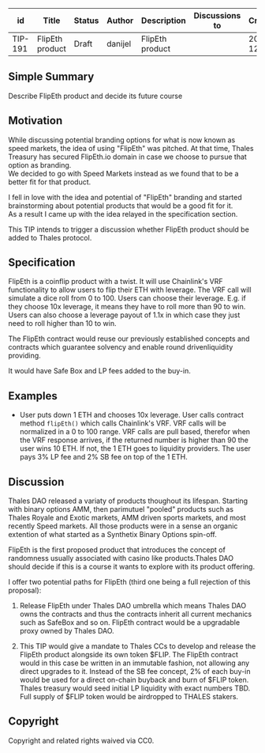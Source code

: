 | id | Title | Status | Author | Description | Discussions to | Created |
| ----------- | ----------- | ----------- | ----------- | ----------- | ----------- | ----------- |
| TIP-191 | FlipEth product | Draft | danijel | FlipEth product |  | 2023-12-04
 
## Simple Summary
Describe FlipEth product and decide its future course

## Motivation
While discussing potential branding options for what is now known as speed markets, the idea of using "FlipEth" was pitched. At that time, Thales Treasury has secured FlipEth.io domain in case we choose to pursue that option as branding.  
We decided to go with Speed Markets instead as we found that to be a better fit for that product. 

I fell in love with the idea and potential of "FlipEth" branding and started brainstorming about potential products that would be a good fit for it.  
As a result I came up with the idea relayed in the specification section.  

This TIP intends to trigger a discussion whether FlipEth product should be added to Thales protocol.

## Specification
FlipEth is a coinflip product with a twist. It will use Chainlink's VRF functionality to allow users to flip their ETH with leverage. 
The VRF call will simulate a dice roll from 0 to 100. 
Users can choose their leverage. E.g. if they choose 10x leverage, it means they have to roll more than 90 to win.  
Users can also choose a leverage payout of 1.1x in which case they just need to roll higher than 10 to win.   

The FlipEth contract would reuse our previously established concepts and contracts which guarantee solvency and enable round drivenliquidity providing.  

It would have Safe Box and LP fees added to the buy-in.  

## Examples 

* User puts down 1 ETH and chooses 10x leverage. User calls contract method `flipEth()` which calls Chainlink's VRF. VRF calls will be normalized in a 0 to 100 range. VRF calls are pull based, therefor when the VRF response arrives, if the returned number is higher than 90 the user wins 10 ETH. If not, the 1 ETH goes to liquidity providers. The user pays 3% LP fee and 2% SB fee on top of the 1 ETH.  

## Discussion   
Thales DAO released a variaty of products thoughout its lifespan. Starting with binary options AMM, then parimutuel "pooled" products such as Thales Royale and Exotic markets, AMM driven sports markets, and most recently Speed markets. All those products were in a sense an organic extention of what started as a Synthetix Binary Options spin-off.  

FlipEth is the first proposed product that introduces the concept of randomness usually associated with casino like products.Thales DAO should decide if this is a course it wants to explore with its product offering. 

I offer two potential paths for FlipEth (third one being a full rejection of this proposal):  

1. Release FlipEth under Thales DAO umbrella which means Thales DAO owns the contracts and thus the contracts inherit all current mechanics such as SafeBox and so on. FlipEth contract would be a upgradable proxy owned by Thales DAO.  
  
2. This TIP would give a mandate to Thales CCs to develop and release the FlipEth product alongside its own token $FLIP. The FlipEth contract would in this case be written in an immutable fashion, not allowing any direct upgrades to it.
 Instead of the SB fee concept, 2% of each buy-in would be used for a direct on-chain buyback and burn of $FLIP token. Thales treasury would seed initial LP liquidity with exact numbers TBD.  
 Full supply of $FLIP token would be airdropped to THALES stakers. 
   

## Copyright
 
Copyright and related rights waived via CC0.
